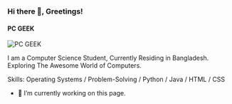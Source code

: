 ### Hi there 👋, Greetings!
#### PC GEEK
![PC GEEK](https://scontent.fdac15-1.fna.fbcdn.net/v/t39.30808-1/476230991_2130612360729045_4200095291465183874_n.jpg?stp=c420.0.1208.1208a_dst-jpg_s200x200_tt6&_nc_cat=101&ccb=1-7&_nc_sid=e99d92&_nc_eui2=AeHu8-rGEhT5lExN4rF9fTPRoFOTMrK9Z7ygU5Mysr1nvEIQDiqOnzmw0puN20dWolWmk9vqOVgq8nOnWxCKPEdI&_nc_ohc=NQohy49hlyUQ7kNvwEHFlO2&_nc_oc=Adnypek-_vcyjEtJDWmtw6raFV7tvBJADWEybL-PpAbxdOX0i_eMLakLmsuuJWAx728&_nc_zt=24&_nc_ht=scontent.fdac15-1.fna&_nc_gid=jeprwwC-9Q-UbNGsQhE6ig&oh=00_AfbLt0fmEZl3OWqy9LkEHL8h2-mYj--wHpmpwJEaIQNtgg&oe=68D21B6E)

I am a Computer Science Student, Currently Residing in Bangladesh. Exploring The Awesome World of Computers.

Skills: Operating Systems / Problem-Solving / Python / Java / HTML / CSS

- 🔭 I’m currently working on this page. 




